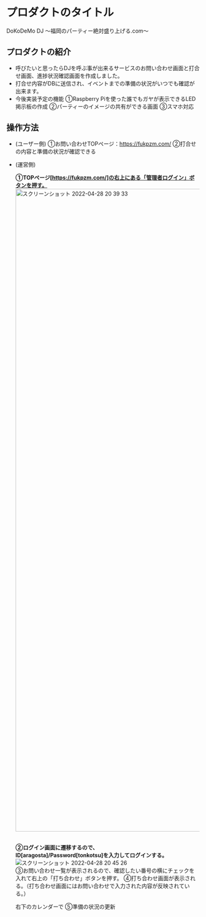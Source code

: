 # プロダクトのタイトル
DoKoDeMo DJ
〜福岡のパーティー絶対盛り上げる.com〜
## プロダクトの紹介

- 呼びたいと思ったらDJを呼ぶ事が出来るサービスのお問い合わせ画面と打合せ画面、進捗状況確認画面を作成しました。
- 打合せ内容がDBに送信され、イベントまでの準備の状況がいつでも確認が出来ます。
- 今後実装予定の機能
  ①Raspberry Piを使った誰でもガヤが表示できるLED掲示板の作成
  ②パーティーのイメージの共有ができる画面
  ③スマホ対応

## 操作方法
- (ユーザー側)
   ①お問い合わせTOPページ：https://fukpzm.com/
   ②打合せの内容と準備の状況が確認できる

- (運営側)
    
  <strong>①TOPページ[https://fukpzm.com/]の右上にある「管理者ログイン」ボタンを押す。</strong><br>
  <img width="1673" alt="スクリーンショット 2022-04-28 20 39 33" src="https://user-images.githubusercontent.com/96280160/165744652-124f2767-668c-4605-b91b-c381f3d08d6c.png"><br>
  <br>

  <strong>②ログイン画面に遷移するので、<br>
  ID[aragosta]/Password[tonkotsu]を入力してログインする。</strong><br>
  ![スクリーンショット 2022-04-28 20 45 26](https://user-images.githubusercontent.com/96280160/165746787-9f5f5e9a-3fc0-43cd-98f7-de923001e5b0.png)<br>
  ③お問い合わせ一覧が表示されるので、確認したい番号の横にチェックを入れて右上の「打ち合わせ」ボタンを押す。
  ④打ち合わせ画面が表示される。（打ち合わせ画面にはお問い合わせで入力された内容が反映されている。）
  
  右下のカレンダーで
  ⑤準備の状況の更新
